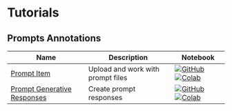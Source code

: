 # Tutorials

## Prompts Annotations
| Name | Description | Notebook |
| --- | --- | --- |
| [Prompt Item](annotations_prompts/prompt_item/chapter.md) | Upload and work with prompt files | [![GitHub](https://badgen.net/badge/icon/github?icon=github&label)](https://github.com/dataloop-ai/dtlpy-documentation/blob/main/tutorials/annotations_prompts/prompt_item/chapter.ipynb) [![Colab](https://colab.research.google.com/assets/colab-badge.svg)](https://github.com/dataloop-ai/dtlpy-documentation/blob/main/tutorials/annotations_prompts/prompt_item/chapter.ipynb) |
| [Prompt Generative Responses](annotations_prompts/responses/chapter.md) | Create prompt responses | [![GitHub](https://badgen.net/badge/icon/github?icon=github&label)](https://github.com/dataloop-ai/dtlpy-documentation/blob/main/tutorials/annotations_prompts/responses/chapter.ipynb) [![Colab](https://colab.research.google.com/assets/colab-badge.svg)](https://github.com/dataloop-ai/dtlpy-documentation/blob/main/tutorials/annotations_prompts/responses/chapter.ipynb) |